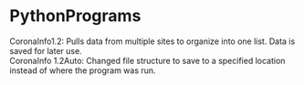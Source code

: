 # PythonPrograms

CoronaInfo1.2: Pulls data from multiple sites to organize into one list. Data is saved for later use.  
CoronaInfo 1.2Auto: Changed file structure to save to a specified location instead of where the program was run.
